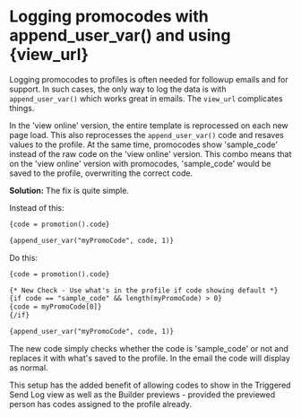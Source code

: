 # Logging promocodes with append_user_var()  and using {view_url}
Logging promocodes to profiles is often needed for followup emails and for support. In such cases, the only way to log the data is with `append_user_var()` which works great in emails. The `view_url` complicates things.

In the 'view online' version, the entire template is reprocessed on each new page load. This also reprocesses the `append_user_var()` code and resaves values to the profile. At the same time, promocodes show 'sample_code' instead of the raw code on the 'view online' version. This combo means that on the 'view online' version with promocodes, 'sample_code' would be saved to the profile, overwriting the correct code.

**Solution:** The fix is quite simple.

Instead of this:
``` handlebars
{code = promotion().code}

{append_user_var("myPromoCode", code, 1)}
``` 

Do this: 
``` handlebars
{code = promotion().code}

{* New Check - Use what's in the profile if code showing default *}
{if code == "sample_code" && length(myPromoCode) > 0}
{code = myPromoCode[0]}
{/if}

{append_user_var("myPromoCode", code, 1)}
``` 

The new code simply checks whether the code is 'sample_code' or not and replaces it with what's saved to the profile. In the email the code will display as normal.

This setup has the added benefit of allowing codes to show in the Triggered Send Log view as well as the Builder previews - provided the previewed person has codes assigned to the profile already.